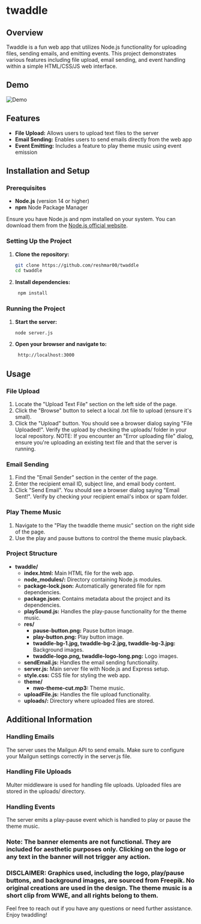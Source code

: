 # twaddle

## Overview

Twaddle is a fun web app that utilizes Node.js functionality for uploading files, sending emails, and emitting events. This project demonstrates various features including file upload, email sending, and event handling within a simple HTML/CSS/JS web interface.

## Demo

![Demo](./twaddle-demo.gif)

## Features

- **File Upload:** Allows users to upload text files to the server
- **Email Sending:** Enables users to send emails directly from the web app
- **Event Emitting:** Includes a feature to play theme music using event emission

## Installation and Setup

### Prerequisites

- **Node.js** (version 14 or higher)
- **npm** Node Package Manager

Ensure you have Node.js and npm installed on your system. You can download them from the [Node.js official website](https://nodejs.org/en).

### Setting Up the Project

1. **Clone the repository:**

   ```sh
   git clone https://github.com/reshmar00/twaddle
   cd twaddle

2. **Install dependencies:**

   ```sh
    npm install

### Running the Project

1. **Start the server:**

   ```sh
   node server.js

3. **Open your browser and navigate to:**

   ```sh
    http://localhost:3000

## Usage

### File Upload
1. Locate the "Upload Text File" section on the left side of the page.
2. Click the "Browse" button to select a local .txt file to upload (ensure it's small).
3. Click the "Upload" button. You should see a browser dialog saying "File Uploaded!". Verify the upload by checking the uploads/ folder in your local repository.
   NOTE: If you encounter an "Error uploading file" dialog, ensure you're uploading an existing text file and that the server is running.

### Email Sending
1. Find the "Email Sender" section in the center of the page.
2. Enter the recipient email ID, subject line, and email body content.
3. Click "Send Email". You should see a browser dialog saying "Email Sent!". Verify by checking your recipient email's inbox or spam folder.

### Play Theme Music
1. Navigate to the "Play the twaddle theme music" section on the right side of the page.
2. Use the play and pause buttons to control the theme music playback.
   

### Project Structure

- **twaddle/**
  - **index.html:** Main HTML file for the web app.
  - **node_modules/:** Directory containing Node.js modules.
  - **package-lock.json:** Automatically generated file for npm dependencies.
  - **package.json:** Contains metadata about the project and its dependencies.
  - **playSound.js:** Handles the play-pause functionality for the theme music.
  - **res/**
    - **pause-button.png:** Pause button image.
    - **play-button.png:** Play button image.
    - **twaddle-bg-1.jpg, twaddle-bg-2.jpg, twaddle-bg-3.jpg:** Background images.
    - **twaddle-logo.png, twaddle-logo-long.png:** Logo images.
  - **sendEmail.js:** Handles the email sending functionality.
  - **server.js:** Main server file with Node.js and Express setup.
  - **style.css:** CSS file for styling the web app.
  - **theme/**
    - **nwo-theme-cut.mp3:** Theme music.
  - **uploadFile.js:** Handles the file upload functionality.
  - **uploads/:** Directory where uploaded files are stored.

## Additional Information

### Handling Emails
The server uses the Mailgun API to send emails. Make sure to configure your Mailgun settings correctly in the server.js file.

### Handling File Uploads
Multer middleware is used for handling file uploads. Uploaded files are stored in the uploads/ directory.

### Handling Events
The server emits a play-pause event which is handled to play or pause the theme music.

### Note: The banner elements are not functional. They are included for aesthetic purposes only. Clicking on the logo or any text in the banner will not trigger any action.

### DISCLAIMER: Graphics used, including the logo, play/pause buttons, and background images, are sourced from Freepik. No original creations are used in the design. The theme music is a short clip from WWE, and all rights belong to them.

Feel free to reach out if you have any questions or need further assistance. Enjoy twaddling!
